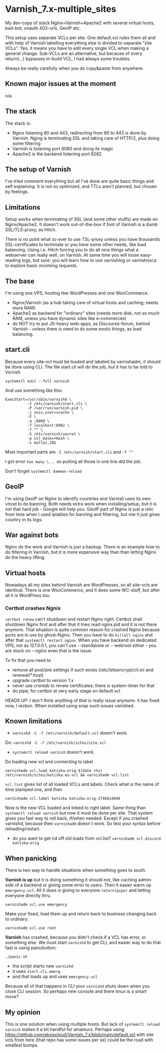 # Varnish_7.x-multiple_sites

My dev-copy of stack Nginx+Varnish+Apache2 with several virtual hosts, bad-bot, unauth 403-urls, GeoIP etc.

This setup uses separate VCLs per site. One default.vcl rules them all and with help of Varnish labelling everything else is divided to separate "site VCLs". Yes, it means you have to edit every single VCL when making a general change. Sub-VCLs are an alternative, but because of every return(...) bypasses in-build VCL, I had always some troubles.

Always be really carefully when you do copy&paste from anywhere.

## Known major issues at the moment

n/a

## The stack

The stack is:

* Nginx listening 80 and 443, redirecting from 80 to 443 is done by Varnish. Nging is terminating SSL and taking care of HTTP/2, plus doing some filtering
* Varnish is listening port 8080 and doing its magic
* Apache2 is the backend listening port 8282

## The setup of Varnish

I've tried comment everything but all I've done are quite basic things and self explaining. It is not so optimized, and TTLs aren't planned, but chosen by feelings.

## Limitations

Setup works when terminating of SSL (and some other stuffs) are made on Nginx/Apache2. 
It doesn't work out-of-the-box if font of Varnish is a dumb SSL/TLS-proxy, as Hitch.

There is no point what so ever to use TSL-proxy unless you have thousands SSL-certificates to terminate or
you have some other needs, like load balancing. Using i.e. Hitch forcing you to do all nice things what
a webserver can really well, on Varnish. At same time you will loose easy-reading logs, but sure: you will 
learn how to use varnishlog or varnishnsca to explore basic incoming requests.

## The base

I'm using one VPS, hosting few WordPresses and one WooCommerce.
* Nginx/Varnish (as a hub taking care of virtual hosts and caching; needs more RAM)
* Apache2 as backend for "ordinary" sites (needs more disk, not so much RAM, unless you have dynamic sites like e-commerces)
* do NOT try to put JS-heavy web-apps, as Discourse-forum, behind Varnish - unless there is need to do some exotic things, as load balancing.

## start.cli

Because every site-vcl must be loaded and labeled by varnishadm, it should be done using CLI. The file start.cli will do the job, but it has to be told to Vsrnish

`systemctl edit --full varnish`

And use something like this:

```
ExecStart=/usr/sbin/varnishd \
          -I /etc/varnish/start.cli \
          -P /var/run/varnish.pid \
          -j unix,user=vcache \
          -F \
          -a :8080 \
          -T localhost:6082 \
          -f "" \
          -S /etc/varnish/secret \ 
          -p vsl_mask=+Hash \
          -s malloc,10G
```
Most important parts are `-I /etc/varnish/start.cli` and `-f ""`

I got error `too many \...` so putting all those in one line did the job.

Don't forget `systemctl daemon-reload`

## GeoIP

I'm using GeoIP on Nginx to identify countries and Varnish uses its own vmod to do banning. Both needs extra work when installing/setup, but it is not that hard
job - Google will help you. GeoIP part of Nginx is just a relic from time when I used iptables for banning and filtering, but niw it just gives country in its logs.

## War against bots

Nginx do the work and Varnish is just a backup. There is an example how to do filtering in Varnish, but it is more expensive way than than letting Nginx do the heavy lifting.

## Virtual hosts

Nowadays all my sites behind Varnish are WordPresses, so all site-vcls are identical. There is one WooCommerce, and it does some WC-stuff, but after all it is WordPress too.

### Certbot crashes Ngnix
`certbot renew` can't shutdown and restart Nginx right. Certbot shall shutdown Nginx first and 
after that it tries read nginx.pid and it is not there anymore. That situation is quite common reason for crashed
Nginx because ports are in use by ghost-Nginx. Then you have to do `killall nginx` and after that
`systemctl restart nginx`. When you have backend on dedicated VPS, not as 127.0.0.1, you can't use
--standalone or --webroot either - you are stuck on --nginx even that is the issue.

To fix that you need to
* remove all post/pre settings if such exists (/etc/letsencrypt/cli.ini and renewal/*.host)
* upgrade certbot to version 1.x
* never use crontab to renew certificates; there is system-timer for that
* do pipe; for certbot at very early stage on default.vcl

HEADS UP: I don't think anything of that is really issue anymore. it has fixed now, I reckon. When installed using snap such issues vanished.

## Known limitations

* `varnishd -C -f /etc/varnish/default.vcl` doesn't work.

Do: `varnishd -C -f /etc/varnish/sites/site.vcl`

* `systemctl reload varnish` doesn't work.

Do loading new vcl and connecting to label

`varnishadm vcl.load katiska-orig-$(date +%s) /etc/varnish/sites/katiska.eu.vcl && varnishadm vcl.list`

`vcl.list` gives list of all loaded VCLs and labels. Check what is the name of time stamped one, and then

`varnishadm vcl.label katiska katiska-orig-1746614848`

Now is the new VCL loaded and linked to right label. Same thing than `systemctl reload varnish` but now it must be done per site. That system gives you fast way to roll back, if/when needed. Except if you crashed varnishd, because then `varnishadm` doesn`t work. So test your syntax before reloading/restart.

* do you want to get rid off old loads from vcl.list? `varnishadm vcl.discard katiska-orig`

## When panicking

There is two way to handle situations when something goes to south.

**Varnish is up** but it is doing something it should not, like caching admin-side of a backend or giving some error to users. Then it easier warm up `emergency.vcl`. All it does is giving to everyone `return(pipe)` and letting everyone directly thru.
```
varnishadm vcl.use emergency
```
Make your fixed, load them up and return back to business changing back to ordinary:
```
varnishadm vcl.use root
```

**Varnish** has crashed, because you didn't check if a VCL has error, or something else. We must start `varnishd` to get CLI, and easier way to do that fast is using panicbutton:
```
./panic.sh
```
* the script starts new `varnishd`
* it uses `start.cli.emerg`
* and that loads up and uses `emergency.vcl`

Because all of that happens in CLI your `varnishd` shuts down when you close CLI session. So perhaps new console and there tmux is a smart move?

## My opinion

This is one solution when using multiple hosts. But lack of `systemctl reload varnish` makes it a bit handful for amateurs. Perhaps using https://github.com/eksiscloud/Varnish_7.x/blob/main/default.vcl with site vcls from here (that repo has some issues per se) could be the road with smallest bumps.

